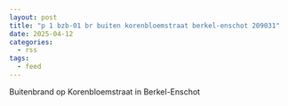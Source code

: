 ```yaml
---
layout: post
title: "p 1 bzb-01 br buiten korenbloemstraat berkel-enschot 209031"
date: 2025-04-12
categories: 
  - rss
tags: 
  - feed
---
```


Buitenbrand op Korenbloemstraat in Berkel-Enschot
